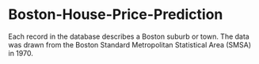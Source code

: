 # Boston-House-Price-Prediction
Each record in the database describes a Boston suburb or town. The data was drawn from the Boston Standard Metropolitan Statistical Area (SMSA) in 1970. 
